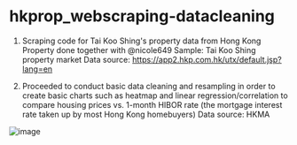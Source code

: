 # hkprop_webscraping-datacleaning
1. Scraping code for Tai Koo Shing's property data from Hong Kong Property done together with @nicole649
Sample: Tai Koo Shing property market
Data source: https://app2.hkp.com.hk/utx/default.jsp?lang=en

2. Proceeded to conduct basic data cleaning and resampling in order to create basic charts such as heatmap and linear regression/correlation to compare housing prices
vs. 1-month HIBOR rate (the mortgage interest rate taken up by most Hong Kong homebuyers) 
Data source: HKMA

![image](https://user-images.githubusercontent.com/88300732/131977392-c4bd1478-ba8a-4ec7-9ce5-baf7f8e7ad33.png)
